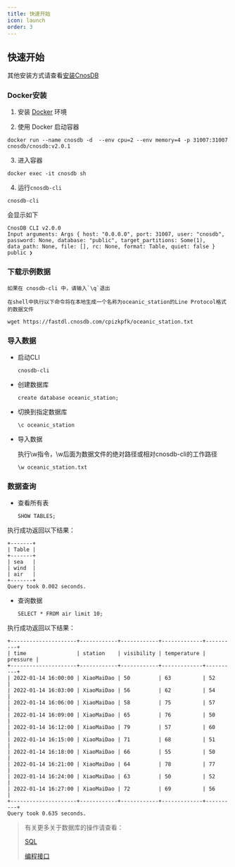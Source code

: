 ```yaml
---
title: 快速开始
icon: launch
order: 3
---
```


## 快速开始

其他安装方式请查看[安装CnosDB](install_cnosdb.md)

### Docker安装

1. 安装 [Docker](https://www.docker.com/products/docker-desktop/) 环境

2. 使用 Docker 启动容器
```shell
docker run --name cnosdb -d  --env cpu=2 --env memory=4 -p 31007:31007 cnosdb/cnosdb:v2.0.1
```

3. 进入容器
```shell
docker exec -it cnosdb sh
```
4. 运行`cnosdb-cli`
```shell
cnosdb-cli
```
会显示如下
```
CnosDB CLI v2.0.0
Input arguments: Args { host: "0.0.0.0", port: 31007, user: "cnosdb", password: None, database: "public", target_partitions: Some(1), data_path: None, file: [], rc: None, format: Table, quiet: false }
public ❯
```

### 下载示例数据

    如果在 cnosdb-cli 中，请输入`\q`退出

    在shell中执行以下命令将在本地生成一个名称为oceanic_station的Line Protocol格式的数据文件

```shell
wget https://fastdl.cnosdb.com/cpizkpfk/oceanic_station.txt
```

### 导入数据
- 启动CLI
    ```shell
    cnosdb-cli
    ```
- 创建数据库
    ```shell
    create database oceanic_station;
    ```
- 切换到指定数据库
    ```shell
    \c oceanic_station
    ```
- 导入数据

    执行\w指令，\w后面为数据文件的绝对路径或相对cnosdb-cli的工作路径
    ```shell
    \w oceanic_station.txt
    ```
### 数据查询
- 查看所有表
    ```shell
    SHOW TABLES;
    ```
执行成功返回以下结果：

    +-------+
    | Table |
    +-------+
    | sea   |
    | wind  |
    | air   |
    +-------+
    Query took 0.002 seconds.
- 查询数据
    ```shell
    SELECT * FROM air limit 10;
    ```
执行成功返回以下结果：

    +---------------------+------------+------------+-------------+----------+
    | time                | station    | visibility | temperature | pressure |
    +---------------------+------------+------------+-------------+----------+
    | 2022-01-14 16:00:00 | XiaoMaiDao | 50         | 63          | 52       |
    | 2022-01-14 16:03:00 | XiaoMaiDao | 56         | 62          | 54       |
    | 2022-01-14 16:06:00 | XiaoMaiDao | 58         | 75          | 57       |
    | 2022-01-14 16:09:00 | XiaoMaiDao | 65         | 76          | 50       |
    | 2022-01-14 16:12:00 | XiaoMaiDao | 79         | 57          | 60       |
    | 2022-01-14 16:15:00 | XiaoMaiDao | 71         | 68          | 51       |
    | 2022-01-14 16:18:00 | XiaoMaiDao | 66         | 55          | 50       |
    | 2022-01-14 16:21:00 | XiaoMaiDao | 64         | 78          | 77       |
    | 2022-01-14 16:24:00 | XiaoMaiDao | 63         | 50          | 52       |
    | 2022-01-14 16:27:00 | XiaoMaiDao | 72         | 69          | 56       |
    +---------------------+------------+------------+-------------+----------+
    Query took 0.635 seconds.

> 有关更多关于数据库的操作请查看：
>
> [SQL](#query/sql.md)
>
> [编程接口](#application/api.md)